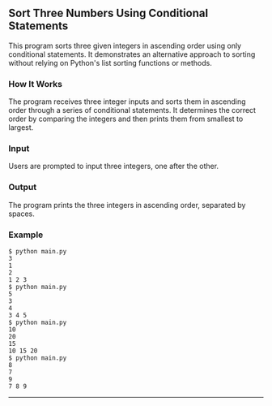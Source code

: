 ## Sort Three Numbers Using Conditional Statements

This program sorts three given integers in ascending order using only conditional statements. It demonstrates an alternative approach to sorting without relying on Python's list sorting functions or methods.

### How It Works

The program receives three integer inputs and sorts them in ascending order through a series of conditional statements. It determines the correct order by comparing the integers and then prints them from smallest to largest.

### Input

Users are prompted to input three integers, one after the other.

### Output

The program prints the three integers in ascending order, separated by spaces.

### Example

```
$ python main.py
3
1
2
1 2 3
$ python main.py
5
3
4
3 4 5
$ python main.py
10
20
15
10 15 20
$ python main.py
8
7
9
7 8 9
```

---